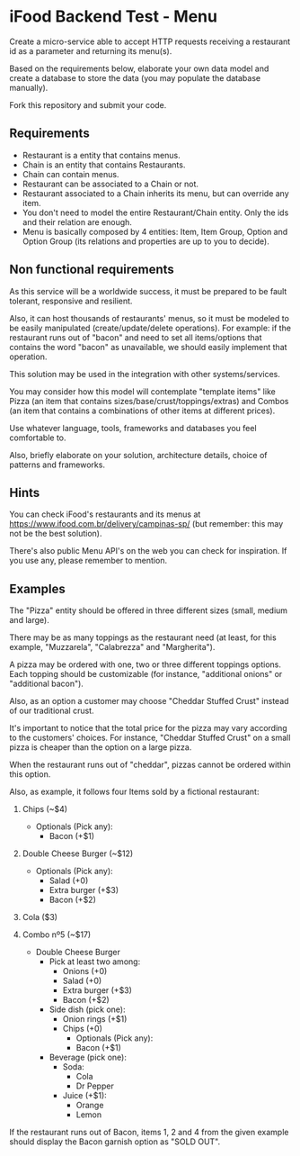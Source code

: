 # iFood Backend Test - Menu

Create a micro-service able to accept HTTP requests receiving a restaurant id as a parameter and returning its menu(s).

Based on the requirements below, elaborate your own data model and create a database to store the data (you may populate the database manually).

Fork this repository and submit your code.

##  Requirements

* Restaurant is a entity that contains menus.
* Chain is an entity that contains Restaurants.
* Chain can contain menus.
* Restaurant can be associated to a Chain or not.
* Restaurant associated to a Chain inherits its menu, but can override any item.
* You don't need to model the entire Restaurant/Chain entity. 
Only the ids and their relation are enough.
* Menu is basically composed by 4 entities: Item, Item Group, Option and Option Group
(its relations and properties are up to you to decide).

##  Non functional requirements   

As this service will be a worldwide success, it must be prepared to be fault tolerant,
responsive and resilient.

Also, it can host thousands of restaurants' menus, so it must be modeled to be easily
manipulated (create/update/delete operations). For example: if the restaurant runs
out of "bacon" and need to set all items/options that contains the word "bacon"
as unavailable, we should easily implement that operation.

This solution may be used in the integration with other systems/services.

You may consider how this model will contemplate "template items" like Pizza
(an item that contains sizes/base/crust/toppings/extras) and Combos
(an item that contains a combinations of other items at different prices).

Use whatever language, tools, frameworks and databases you feel comfortable to.

Also, briefly elaborate on your solution, architecture details, choice of patterns and frameworks.

##  Hints

You can check iFood's restaurants and its menus at https://www.ifood.com.br/delivery/campinas-sp/
(but remember: this may not be the best solution).

There's also public Menu API's on the web you can check for inspiration.
If you use any, please remember to mention.
    
## Examples

The "Pizza" entity should be offered in three different sizes (small, medium and large).

There may be as many toppings as the restaurant need (at least, for this example, "Muzzarela", "Calabrezza" and "Margherita").

A pizza may be ordered with one, two or three different toppings options. Each topping should be customizable (for instance, "additional onions" or "additional bacon").

Also, as an option a customer may choose "Cheddar Stuffed Crust" instead of our traditional crust.

It's important to notice that the total price for the pizza may vary according to the customers' choices. For instance, "Cheddar Stuffed Crust" on a small pizza is cheaper than the option on a large pizza.

When the restaurant runs out of "cheddar", pizzas cannot be ordered within this option.


Also, as example, it follows four Items sold by a fictional restaurant:

1. Chips (~$4)
    - Optionals (Pick any):
        - Bacon (+$1)
        
2. Double Cheese Burger (~$12)
    - Optionals (Pick any):
        - Salad (+0)
        - Extra burger (+$3)
        - Bacon (+$2)
3. Cola ($3)

4. Combo nº5 (~$17)
    - Double Cheese Burger
        - Pick at least two among:
            - Onions (+0)
            - Salad (+0)
            - Extra burger (+$3)
            - Bacon (+$2)
        - Side dish (pick one):
            - Onion rings (+$1)
            - Chips (+0)
                - Optionals (Pick any):
                - Bacon (+$1)
        - Beverage (pick one):
            - Soda:
                - Cola
                - Dr Pepper
            - Juice (+$1):
                - Orange
                - Lemon


If the restaurant runs out of Bacon, items 1, 2 and 4 from the given example should display the Bacon garnish option as "SOLD OUT".
